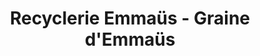 ---
title: "Recyclerie Emmaüs - Graine d'Emmaüs"
url: /saint-leger-de-linieres/recyclerie-emmaues-graine-demmaues/
shop: Gebrauchtwaren
---